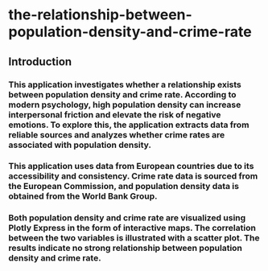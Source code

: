 # the-relationship-between-population-density-and-crime-rate

## Introduction

### This application investigates whether a relationship exists between population density and crime rate. According to modern psychology, high population density can increase interpersonal friction and elevate the risk of negative emotions. To explore this, the application extracts data from reliable sources and analyzes whether crime rates are associated with population density.

### This application uses data from European countries due to its accessibility and consistency. Crime rate data is sourced from the European Commission, and population density data is obtained from the World Bank Group.

### Both population density and crime rate are visualized using Plotly Express in the form of interactive maps. The correlation between the two variables is illustrated with a scatter plot. The results indicate no strong relationship between population density and crime rate.

